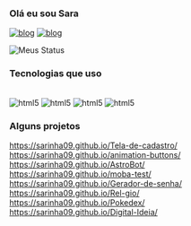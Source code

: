### Olá eu sou Sara

[![blog](https://img.shields.io/badge/Discord-7289DA?style=for-the-badge&logo=discord&logoColor=white)](https://discord.gg/G9G25pYd9R)  [![blog](https://img.shields.io/badge/Instagram-E4405F?style=for-the-badge&logo=instagram&logoColor=white)](https://www.instagram.com/sarinha_089/) 
 
![Meus Status](https://github-readme-stats.vercel.app/api?username=sarinha09&show_icons=true&theme=radical)

### Tecnologias que uso
<div style="display: inline_block"> </br>
<img aling="center" alt="html5" src="https://img.shields.io/badge/Python-3776AB?style=for-the-badge&logo=python&logoColor=white">
<img aling="center" alt="html5" src="https://img.shields.io/badge/HTML5-E34F26?style=for-the-badge&logo=html5&logoColor=white">
<img aling="center" alt="html5" src="https://img.shields.io/badge/Java-ED8B00?style=for-the-badge&logo=java&logoColor=white">
<img aling="center" alt="html5" src="https://img.shields.io/badge/C%23-239120?style=for-the-badge&logo=c-sharp&logoColor=white">

</div>

### Alguns projetos
https://sarinha09.github.io/Tela-de-cadastro/ <br>
https://sarinha09.github.io/animation-buttons/  <br>
https://sarinha09.github.io/AstroBot/ <br>
https://sarinha09.github.io/moba-test/ <br>
https://sarinha09.github.io/Gerador-de-senha/ <br>
https://sarinha09.github.io/Rel-gio/ <br>
https://sarinha09.github.io/Pokedex/ <br>
https://sarinha09.github.io/Digital-Ideia/

